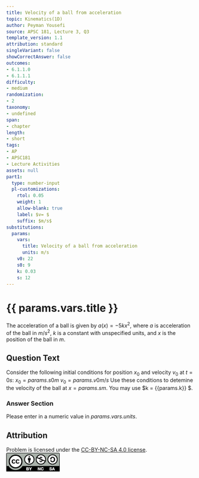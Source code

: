 ```yaml
---
title: Velocity of a ball from acceleration
topic: Kinematics(1D)
author: Peyman Yousefi
source: APSC 181, Lecture 3, Q3
template_version: 1.1
attribution: standard
singleVariant: false
showCorrectAnswer: false
outcomes:
- 6.1.1.0
- 6.1.1.1
difficulty:
- medium
randomization:
- 2
taxonomy:
- undefined
span:
- chapter
length:
- short
tags:
- AP
- APSC181
- Lecture Activities
assets: null
part1:
  type: number-input
  pl-customizations:
    rtol: 0.05
    weight: 1
    allow-blank: true
    label: $v= $
    suffix: $m/s$
substitutions:
  params:
    vars:
      title: Velocity of a ball from acceleration
      units: m/s
    v0: 22
    s0: 9
    k: 0.03
    s: 12
---
```

# {{ params.vars.title }}
The acceleration of a ball is given by $a(x) = -5kx^2$, where $a$ is acceleration of the ball in $m/s^2$, $k$ is a constant with unspecified units, and $x$ is the position of the ball in $m$.

## Question Text

Consider the following initial conditions for position $x_0$ and velocity $v_0$ at $t = 0 s$:
$x_0 = {{params.s0}} m$
$v_0 = {{params.v0}} m/s$
Use these conditions to detemine the velocity of the ball at $x = {{params.s}} m$.
You may use $k = {{params.k}} $.

### Answer Section

Please enter in a numeric value in ${{ params.vars.units }}$.

## Attribution

Problem is licensed under the [CC-BY-NC-SA 4.0 license](https://creativecommons.org/licenses/by-nc-sa/4.0/).<br> ![The Creative Commons 4.0 license requiring attribution-BY, non-commercial-NC, and share-alike-SA license.](https://raw.githubusercontent.com/firasm/bits/master/by-nc-sa.png)